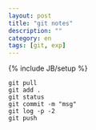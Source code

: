 ```yaml
---
layout: post
title: "git notes"
description: ""
category: en
tags: [git, exp]
---
```

{% include JB/setup %}

	git pull
	git add .
	git status
	git commit -m "msg"
	git log -p -2
	git push

